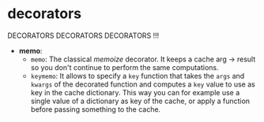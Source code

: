 # decorators
DECORATORS DECORATORS DECORATORS !!!

* **memo**:
  - `memo`: The classical *memoize* decorator. It keeps a cache arg -> result so you don't continue to perform the same computations.
  - `keymemo`: It allows to specify a `key` function that takes the `args` and `kwargs` of the decorated function and computes a `key` value to use as key in the cache dictionary. This way you can for example use a single value of a dictionary as key of the cache, or apply a function before passing something to the cache.
